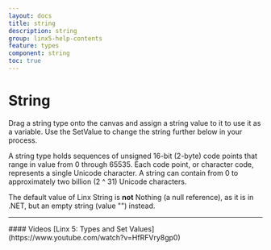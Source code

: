 ```yaml
---
layout: docs
title: string
description: string
group: linx5-help-contents
feature: types
component: string
toc: true
---
```

String
======

Drag a string type onto the canvas and assign a string value to it to use it as a variable. Use the SetValue to change the string further below in your process.

A string type holds sequences of unsigned 16-bit (2-byte) code points that range in value from 0 through 65535. Each code point, or character code, represents a single Unicode character. A string can contain from 0 to approximately two billion (2 ^ 31) Unicode
characters.

The default value of Linx String is **not** Nothing (a null reference),
as it is in .NET, but an empty string (value "") instead.

<hr>
#### Videos
[Linx 5: Types and Set Values](https://www.youtube.com/watch?v=HfRFVry8gp0)
